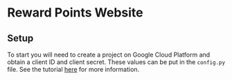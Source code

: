 # Reward Points Website

## Setup

To start you will need to create a project on Google Cloud Platform and obtain a client ID and client secret.
These values can be put in the `config.py` file.
See the tutorial [here](https://developers.google.com/identity/protocols/oauth2) for more information.
